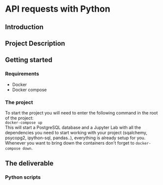 # API requests with Python

## Introduction


## Project Description


## Getting started

### Requirements
- Docker
- Docker compose

### The project
To start the project you will need to enter the following command in the root of the project: <br> `docker-compose up` <br>
This will start a PostgreSQL database and a Jupyter Lab with all the dependencies you need to start working with your project (sqalchemy, psycopg2, ipython-sql, pandas..), everything is already setup for you.
Whenever you want to bring down the containers don't forget to `docker-compose down`.

## The deliverable

### Python scripts



